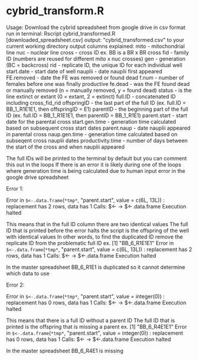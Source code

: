 # cybrid_transform.R
Usage:
Download the cybrid spreadsheet from google drive in csv format
run in terminal: Rscript cybrid_transformed.R [downloaded_spreadsheet.csv]
output: "cybrid_transformed.csv" to your current working directory
output columns explained:
mito - mitochondrial line
nuc - nuclear line
cross - cross ID ex. BB is a BR x BR cross
fid - family ID (numbers are reused for different mito x nuc crosses)
gen - generation (BC = backcross)
rid - replicate ID, the unique ID for each individual well
start.date - start date of well
nauplii - date nauplii first appeared
FE.removed - date the FE was removed or found dead
f.num - number of females before one was finally productive
fe.dead - was the FE found dead or manually removed (n = manually removed, y = found dead)
status - is the line extinct or extant (0 = extant, 2 = extinct)
full.ID - concatenated ID including cross_fid_rid
offspringID - the last part of the full ID (ex. full.ID = BB_1_R1E1E1, then offspringID = E1)
parentID - the beginning part of the full ID (ex. full.ID = BB_1_R1E1E1, then parentID = BB_1_R1E1)
parent.start - start date for the parental cross
start.gen.time - generation time calculated based on subsequent cross start dates
parent.naup - date nauplii appeared in parental cross
naup.gen.time - generation time calculated based on subseqent cross nauplii dates
productivity.time - number of days between the start of the cross and when nauplii appeared


The full IDs will be printed to the terminal by default but you can comment this out in the loops 
If there is an error it is likely during one of the loops where generation time is being calculated due to human input error in the google drive spreadsheet

Error 1:

Error in `$<-.data.frame`(`*tmp*`, "parent.start", value = c(6L, 13L)) : 
  replacement has 2 rows, data has 1
Calls: $<- -> $<-.data.frame
Execution halted

This means that in the full ID column there are two identical values
The full ID that is printed before the error halts the script is the offspring of the well with identical values
In other words, to find the duplicated ID remove the replicate ID from the problematic full ID
ex. 
[1] "BB_6_R1E1E1"
Error in `$<-.data.frame`(`*tmp*`, "parent.start", value = c(6L, 13L)) : 
  replacement has 2 rows, data has 1
Calls: $<- -> $<-.data.frame
Execution halted

In the master spreadsheet BB_6_R1E1 is duplicated so it cannot determine which data to use

 

Error 2:

Error in `$<-.data.frame`(`*tmp*`, "parent.start", value = integer(0)) : 
  replacement has 0 rows, data has 1
Calls: $<- -> $<-.data.frame
Execution halted

This means that there is a full ID without a parent ID
The full ID that is printed is the offspring that is missing a parent
ex. 
[1] "BB_6_R4E1E1"
Error in `$<-.data.frame`(`*tmp*`, "parent.start", value = integer(0)) : 
  replacement has 0 rows, data has 1
Calls: $<- -> $<-.data.frame
Execution halted

In the master spreadsheet BB_6_R4E1 is missing 

